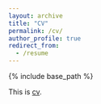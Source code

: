 ```yaml
---
layout: archive
title: "CV"
permalink: /cv/
author_profile: true
redirect_from:
  - /resume
---
```


{% include base_path %}

This is [cv](\Files\CV-English.pdf).
